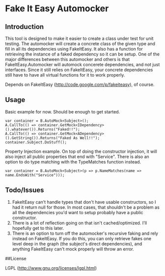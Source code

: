 # Fake It Easy Automocker

## Introduction

This tool is designed to make it easier to create a class under test for unit testing. The automocker will create a concrete class of the given type and fill in all its dependencies using FakeItEasy. It also has a function for retrieving the instance of a faked dependency so it can be setup. One of the major differences between this automocker and others is that FakeItEasy.Automocker will automock concerete dependencies, and not just interfaces. Since it still relies on FakeItEasy, your concrete dependencies still have to have all virtual functions for it to work properly.

Depends on FakeItEasy (http://code.google.com/p/fakeiteasy), of course.

## Usage

Basic example for now. Should be enough to get started.

    var container = B.AutoMock<Subject>();
    A.CallTo(() => container.GetMock<IDependency>().whatever()).Returns("Faked!!");
    A.CallTo(() => container.GetMock<ADependency>().GetString()).Returns("Faked As Well!!");
    container.Subject.DoStuff();

Property Injection example. On top of doing the constructor injection, it will also inject all public properties that end with "Service". There is also an option to do type matching with the TypeMatches function instead.

    var container = B.AutoMock<Subject>(p => p.NameMatches(name => name.EndsWith("Service")));

## Todo/Issues

1. FakeItEasy can't handle types that don't have usable constructors, so I had it return null for those. In most cases, that shouldn't be a problem as all the dependencies you'd want to setup probably have a public constructor.
2. There is a lot of reflection going on that isn't cached/optimized. I'll hopefully get to this later.
3. There is an option to turn off the automocker's recursive faking and rely instead on FakeItEasy. If you do this, you can only retrieve fakes one level deep in the graph (the subject's direct dependencies), and anything FakeItEasy can't mock properly will throw an error.

##License

LGPL (http://www.gnu.org/licenses/lgpl.html)